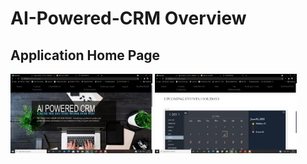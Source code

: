 # AI-Powered-CRM Overview

## Application Home Page
<p float="left">
  <img src="assets/home_page.jpg" width="45%" />
  <img src="assets/home_page2.jpg" width="45%" />
</p>

